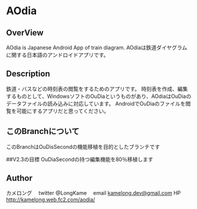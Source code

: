 AOdia
====
## OverView
AOdia is Japanese Android App of train diagram.
AOdiaは鉄道ダイヤグラムに関する日本語のアンドロイドアプリです。

## Description
鉄道・バスなどの時刻表の閲覧をするためのアプリです。
時刻表を作成、編集するものとして、WindowsソフトのOuDiaというものがあり、AOdiaはOuDiaのデータファイルの読み込みに対応しています。
AndroidでOuDiaのファイルを閲覧を可能にするアプリだと思ってください。

## このBranchについて
このBranchはOuDisSecondの機能移植を目的としたブランチです

##V2.3の目標
OuDiaSecondの持つ編集機能を80％移植します

## Author
カメロング
　twitter @LongKame
　email kamelong.dev@gmail.com
  HP http://kamelong.web.fc2.com/aodia/


